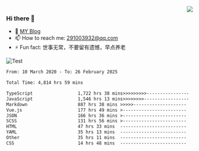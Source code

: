 <img align='right' src='https://github-readme-stats.vercel.app/api?username=niaogege&show_icons=true&theme=radical'/>

### Hi there 👋

- 🌱 [MY Blog](https://bythewayer.com/)
- 📫 How to reach me: 291003932@qq.com
- ⚡ Fun fact:  世事无常，不要留有遗憾，早点养老

![Test](https://github-readme-stats.vercel.app/api/top-langs/?username=niaogege&layout=compact)

<!--START_SECTION:waka-->

```txt
From: 10 March 2020 - To: 26 February 2025

Total Time: 4,814 hrs 59 mins

TypeScript                 1,722 hrs 38 mins>>>>>>>>>----------------   35.78 %
JavaScript                 1,546 hrs 13 mins>>>>>>>>-----------------   32.11 %
Markdown                   887 hrs 38 mins >>>>>--------------------   18.43 %
Vue.js                     177 hrs 49 mins >------------------------   03.69 %
JSON                       166 hrs 36 mins >------------------------   03.46 %
SCSS                       131 hrs 56 mins >------------------------   02.74 %
HTML                       47 hrs 33 mins  -------------------------   00.99 %
YAML                       35 hrs 13 mins  -------------------------   00.73 %
Other                      35 hrs 11 mins  -------------------------   00.73 %
CSS                        14 hrs 48 mins  -------------------------   00.31 %
```

<!--END_SECTION:waka-->
